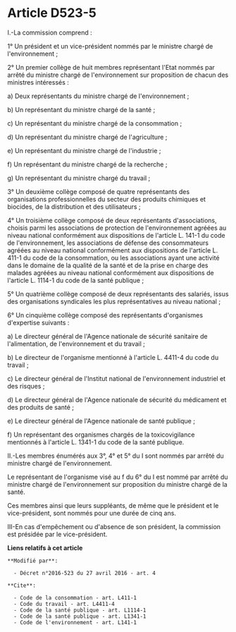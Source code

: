 # Article D523-5

I.-La commission comprend : 

1° Un président et un vice-président nommés par le ministre chargé de l'environnement ; 

2° Un premier collège de huit membres représentant l'Etat nommés par arrêté du ministre chargé de l'environnement sur
proposition de chacun des ministres intéressés : 

a) Deux représentants du ministre chargé de l'environnement ; 

b) Un représentant du ministre chargé de la santé ; 

c) Un représentant du ministre chargé de la consommation ; 

d) Un représentant du ministre chargé de l'agriculture ; 

e) Un représentant du ministre chargé de l'industrie ; 

f) Un représentant du ministre chargé de la recherche ; 

g) Un représentant du ministre chargé du travail ; 

3° Un deuxième collège composé de quatre représentants des organisations professionnelles du secteur des produits chimiques
et biocides, de la distribution et des utilisateurs ; 

4° Un troisième collège composé de deux représentants d'associations, choisis parmi les associations de protection de
l'environnement agréées au niveau national conformément aux dispositions de l'article L. 141-1 du code de l'environnement,
les associations de défense des consommateurs agréées au niveau national conformément aux dispositions de l'article L. 411-1
du code de la consommation, ou les associations ayant une activité dans le domaine de la qualité de la santé et de la prise
en charge des malades agréées au niveau national conformément aux dispositions de l'article L. 1114-1 du code de la santé
publique ; 

5° Un quatrième collège composé de deux représentants des salariés, issus des organisations syndicales les plus
représentatives au niveau national ; 

6° Un cinquième collège composé des représentants d'organismes d'expertise suivants : 

a) Le directeur général de l'Agence nationale de sécurité sanitaire de l'alimentation, de l'environnement et du travail ; 

b) Le directeur de l'organisme mentionné à l'article L. 4411-4 du code du travail ; 

c) Le directeur général de l'Institut national de l'environnement industriel et des risques ; 

d) Le directeur général de l'Agence nationale de sécurité du médicament et des produits de santé ; 

e) Le directeur général de l'Agence nationale de santé publique ; 

f) Un représentant des organismes chargés de la toxicovigilance mentionnés à l'article L. 1341-1 du code de la santé
publique. 

II.-Les membres énumérés aux 3°, 4° et 5° du I sont nommés par arrêté du ministre chargé de l'environnement. 

Le représentant de l'organisme visé au f du 6° du I est nommé par arrêté du ministre chargé de l'environnement sur
proposition du ministre chargé de la santé. 

Ces membres ainsi que leurs suppléants, de même que le président et le vice-président, sont nommés pour une durée de cinq
ans. 

III-En cas d'empêchement ou d'absence de son président, la commission est présidée par le vice-président.

**Liens relatifs à cet article**

	**Modifié par**:

	  - Décret n°2016-523 du 27 avril 2016 - art. 4

	**Cite**:

	  - Code de la consommation - art. L411-1
	  - Code du travail - art. L4411-4
	  - Code de la santé publique - art. L1114-1
	  - Code de la santé publique - art. L1341-1
	  - Code de l'environnement - art. L141-1
